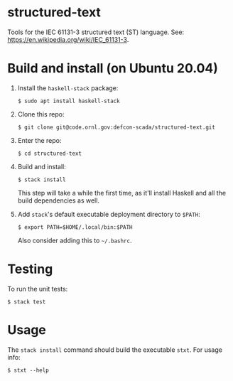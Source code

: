 # structured-text
Tools for the IEC 61131-3 structured text (ST) language. See: https://en.wikipedia.org/wiki/IEC_61131-3.

# Build and install (on Ubuntu 20.04)

  1. Install the `haskell-stack` package:
     ```shell
     $ sudo apt install haskell-stack
     ```

  2. Clone this repo:
     ```shell
     $ git clone git@code.ornl.gov:defcon-scada/structured-text.git
     ```

  3. Enter the repo:
     ```shell
     $ cd structured-text
     ```

  4. Build and install:
     ```shell
     $ stack install
     ```
     This step will take a while the first time, as it'll install Haskell and
     all the build dependencies as well.

  5. Add `stack`'s default executable deployment directory to `$PATH`:
     ```shell
     $ export PATH=$HOME/.local/bin:$PATH
     ```
     Also consider adding this to `~/.bashrc`.

# Testing

To run the unit tests:
```shell
$ stack test
```

# Usage

The `stack install` command should build the executable `stxt`. For usage info:
```shell
$ stxt --help
```

